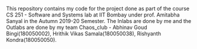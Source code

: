 This repository contains my code for the project done as part of the course CS 251 - Software and Systems lab at IIT Bombay under prof. Amitabha Sanyal in the Autumn 2019-20 Semester. The Inlabs are done by me and the Outlabs are done by my team Chaos_club - Abhinav Goud Bingi(180050002), Hrithik Vikas Samala(180050038), Rishyanth Kondra(180050050).
